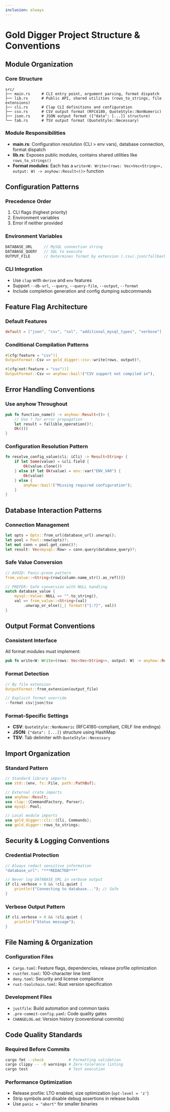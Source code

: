 ```yaml
---
inclusion: always
---
```


# Gold Digger Project Structure & Conventions

## Module Organization

### Core Structure

```text
src/
├── main.rs     # CLI entry point, argument parsing, format dispatch
├── lib.rs      # Public API, shared utilities (rows_to_strings, file extensions)
├── cli.rs      # Clap CLI definitions and configuration
├── csv.rs      # CSV output format (RFC4180, QuoteStyle::NonNumeric)
├── json.rs     # JSON output format ({"data": [...]} structure)
└── tab.rs      # TSV output format (QuoteStyle::Necessary)
```

### Module Responsibilities

-   **main.rs**: Configuration resolution (CLI > env vars), database connection, format dispatch
-   **lib.rs**: Exposes public modules, contains shared utilities like `rows_to_strings()`
-   **Format modules**: Each has a `write<W: Write>(rows: Vec<Vec<String>>, output: W) -> anyhow::Result<()>` function

## Configuration Patterns

### Precedence Order

1. CLI flags (highest priority)
2. Environment variables
3. Error if neither provided

### Environment Variables

```rust
DATABASE_URL     // MySQL connection string
DATABASE_QUERY   // SQL to execute
OUTPUT_FILE      // Determines format by extension (.csv/.json/fallback to TSV)
```

### CLI Integration

-   Use `clap` with `derive` and `env` features
-   Support `--db-url`, `--query`, `--query-file`, `--output`, `--format`
-   Include completion generation and config dumping subcommands

## Feature Flag Architecture

### Default Features

```toml
default = ["json", "csv", "ssl", "additional_mysql_types", "verbose"]
```

### Conditional Compilation Patterns

```rust
#[cfg(feature = "csv")]
OutputFormat::Csv => gold_digger::csv::write(rows, output)?,

#[cfg(not(feature = "csv"))]
OutputFormat::Csv => anyhow::bail!("CSV support not compiled in"),
```

## Error Handling Conventions

### Use anyhow Throughout

```rust
pub fn function_name() -> anyhow::Result<()> {
    // Use ? for error propagation
    let result = fallible_operation()?;
    Ok(())
}
```

### Configuration Resolution Pattern

```rust
fn resolve_config_value(cli: &Cli) -> Result<String> {
    if let Some(value) = &cli.field {
        Ok(value.clone())
    } else if let Ok(value) = env::var("ENV_VAR") {
        Ok(value)
    } else {
        anyhow::bail!("Missing required configuration");
    }
}
```

## Database Interaction Patterns

### Connection Management

```rust
let opts = Opts::from_url(database_url).unwrap();
let pool = Pool::new(opts)?;
let mut conn = pool.get_conn()?;
let result: Vec<mysql::Row> = conn.query(database_query)?;
```

### Safe Value Conversion

```rust
// AVOID: Panic-prone pattern
from_value::<String>(row[column.name_str().as_ref()])

// PREFER: Safe conversion with NULL handling
match database_value {
    mysql::Value::NULL => "".to_string(),
    val => from_value::<String>(val)
        .unwrap_or_else(|_| format!("{:?}", val))
}
```

## Output Format Conventions

### Consistent Interface

All format modules must implement:

```rust
pub fn write<W: Write>(rows: Vec<Vec<String>>, output: W) -> anyhow::Result<()>
```

### Format Detection

```rust
// By file extension
OutputFormat::from_extension(output_file)

// Explicit format override
--format csv|json|tsv
```

### Format-Specific Settings

-   **CSV**: `QuoteStyle::NonNumeric` (RFC4180-compliant, CRLF line endings)
-   **JSON**: `{"data": [...]}` structure using HashMap
-   **TSV**: Tab delimiter with `QuoteStyle::Necessary`

## Import Organization

### Standard Pattern

```rust
// Standard library imports
use std::{env, fs::File, path::PathBuf};

// External crate imports
use anyhow::Result;
use clap::{CommandFactory, Parser};
use mysql::Pool;

// Local module imports
use gold_digger::cli::{Cli, Commands};
use gold_digger::rows_to_strings;
```

## Security & Logging Conventions

### Credential Protection

```rust
// Always redact sensitive information
"database_url": "***REDACTED***"

// Never log DATABASE_URL in verbose output
if cli.verbose > 0 && !cli.quiet {
    println!("Connecting to database..."); // Safe
}
```

### Verbose Output Pattern

```rust
if cli.verbose > 0 && !cli.quiet {
    println!("Status message");
}
```

## File Naming & Organization

### Configuration Files

-   `Cargo.toml`: Feature flags, dependencies, release profile optimization
-   `rustfmt.toml`: 100-character line limit
-   `deny.toml`: Security and license compliance
-   `rust-toolchain.toml`: Rust version specification

### Development Files

-   `justfile`: Build automation and common tasks
-   `.pre-commit-config.yaml`: Code quality gates
-   `CHANGELOG.md`: Version history (conventional commits)

## Code Quality Standards

### Required Before Commits

```bash
cargo fmt --check           # Formatting validation
cargo clippy -- -D warnings # Zero-tolerance linting
cargo test                  # Test execution
```

### Performance Optimization

-   Release profile: LTO enabled, size optimization (`opt-level = 'z'`)
-   Strip symbols and disable debug assertions in release builds
-   Use `panic = "abort"` for smaller binaries
